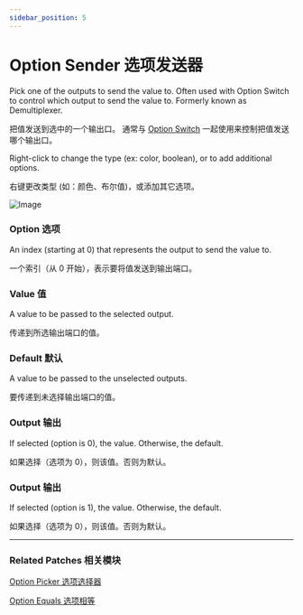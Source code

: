 ```yaml
---
sidebar_position: 5
---
```


# Option Sender 选项发送器

Pick one of the outputs to send the value to. Often used with Option Switch to control which output to send the value to. Formerly known as Demultiplexer.

把值发送到选中的一个输出口。 通常与 [Option Switch](./Option%20Switch.md) 一起使用来控制把值发送哪个输出口。

Right-click to change the type (ex: color, boolean), or to add additional options.

右键更改类型 (如：颜色、布尔值)，或添加其它选项。

![Image](@site/static/img/docs/Utility/option-sender.png)

### Option 选项

An index (starting at 0) that represents the output to send the value to.

一个索引（从 0 开始），表示要将值发送到输出端口。

### Value 值

A value to be passed to the selected output.

传递到所选输出端口的值。

### Default 默认

A value to be passed to the unselected outputs.

要传递到未选择输出端口的值。

### Output 输出

If selected (option is 0), the value. Otherwise, the default.

如果选择（选项为 0），则该值。否则为默认。

### Output 输出

If selected (option is 1), the value. Otherwise, the default.

如果选择（选项为 0），则该值。否则为默认。

------

### Related Patches 相关模块

[Option Picker 选项选择器](./Option%20Picker.md)

[Option Equals 选项相等](./Option%20Equals.md)
